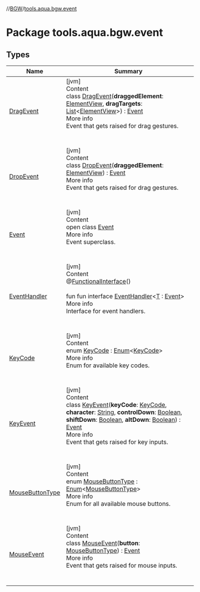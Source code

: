 //[BGW](../../index.md)/[tools.aqua.bgw.event](index.md)



# Package tools.aqua.bgw.event  


## Types  
  
|  Name |  Summary | 
|---|---|
| <a name="tools.aqua.bgw.event/DragEvent///PointingToDeclaration/"></a>[DragEvent](-drag-event/index.md)| <a name="tools.aqua.bgw.event/DragEvent///PointingToDeclaration/"></a>[jvm]  <br>Content  <br>class [DragEvent](-drag-event/index.md)(**draggedElement**: [ElementView](../tools.aqua.bgw.elements/-element-view/index.md), **dragTargets**: [List](https://kotlinlang.org/api/latest/jvm/stdlib/kotlin.collections/-list/index.html)<[ElementView](../tools.aqua.bgw.elements/-element-view/index.md)>) : [Event](-event/index.md)  <br>More info  <br>Event that gets raised for drag gestures.  <br><br><br>|
| <a name="tools.aqua.bgw.event/DropEvent///PointingToDeclaration/"></a>[DropEvent](-drop-event/index.md)| <a name="tools.aqua.bgw.event/DropEvent///PointingToDeclaration/"></a>[jvm]  <br>Content  <br>class [DropEvent](-drop-event/index.md)(**draggedElement**: [ElementView](../tools.aqua.bgw.elements/-element-view/index.md)) : [Event](-event/index.md)  <br>More info  <br>Event that gets raised for drag gestures.  <br><br><br>|
| <a name="tools.aqua.bgw.event/Event///PointingToDeclaration/"></a>[Event](-event/index.md)| <a name="tools.aqua.bgw.event/Event///PointingToDeclaration/"></a>[jvm]  <br>Content  <br>open class [Event](-event/index.md)  <br>More info  <br>Event superclass.  <br><br><br>|
| <a name="tools.aqua.bgw.event/EventHandler///PointingToDeclaration/"></a>[EventHandler](-event-handler/index.md)| <a name="tools.aqua.bgw.event/EventHandler///PointingToDeclaration/"></a>[jvm]  <br>Content  <br>@[FunctionalInterface](https://docs.oracle.com/javase/8/docs/api/java/lang/FunctionalInterface.html)()  <br>  <br>fun fun interface [EventHandler](-event-handler/index.md)<[T](-event-handler/index.md) : [Event](-event/index.md)>  <br>More info  <br>Interface for event handlers.  <br><br><br>|
| <a name="tools.aqua.bgw.event/KeyCode///PointingToDeclaration/"></a>[KeyCode](-key-code/index.md)| <a name="tools.aqua.bgw.event/KeyCode///PointingToDeclaration/"></a>[jvm]  <br>Content  <br>enum [KeyCode](-key-code/index.md) : [Enum](https://kotlinlang.org/api/latest/jvm/stdlib/kotlin/-enum/index.html)<[KeyCode](-key-code/index.md)>   <br>More info  <br>Enum for available key codes.  <br><br><br>|
| <a name="tools.aqua.bgw.event/KeyEvent///PointingToDeclaration/"></a>[KeyEvent](-key-event/index.md)| <a name="tools.aqua.bgw.event/KeyEvent///PointingToDeclaration/"></a>[jvm]  <br>Content  <br>class [KeyEvent](-key-event/index.md)(**keyCode**: [KeyCode](-key-code/index.md), **character**: [String](https://kotlinlang.org/api/latest/jvm/stdlib/kotlin/-string/index.html), **controlDown**: [Boolean](https://kotlinlang.org/api/latest/jvm/stdlib/kotlin/-boolean/index.html), **shiftDown**: [Boolean](https://kotlinlang.org/api/latest/jvm/stdlib/kotlin/-boolean/index.html), **altDown**: [Boolean](https://kotlinlang.org/api/latest/jvm/stdlib/kotlin/-boolean/index.html)) : [Event](-event/index.md)  <br>More info  <br>Event that gets raised for key inputs.  <br><br><br>|
| <a name="tools.aqua.bgw.event/MouseButtonType///PointingToDeclaration/"></a>[MouseButtonType](-mouse-button-type/index.md)| <a name="tools.aqua.bgw.event/MouseButtonType///PointingToDeclaration/"></a>[jvm]  <br>Content  <br>enum [MouseButtonType](-mouse-button-type/index.md) : [Enum](https://kotlinlang.org/api/latest/jvm/stdlib/kotlin/-enum/index.html)<[MouseButtonType](-mouse-button-type/index.md)>   <br>More info  <br>Enum for all available mouse buttons.  <br><br><br>|
| <a name="tools.aqua.bgw.event/MouseEvent///PointingToDeclaration/"></a>[MouseEvent](-mouse-event/index.md)| <a name="tools.aqua.bgw.event/MouseEvent///PointingToDeclaration/"></a>[jvm]  <br>Content  <br>class [MouseEvent](-mouse-event/index.md)(**button**: [MouseButtonType](-mouse-button-type/index.md)) : [Event](-event/index.md)  <br>More info  <br>Event that gets raised for mouse inputs.  <br><br><br>|

